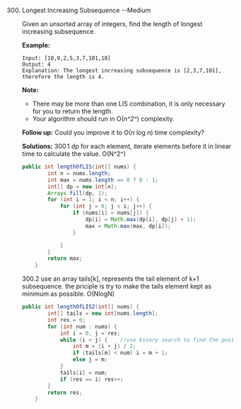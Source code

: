 300. Longest Increasing Subsequence  --Medium

     Given an unsorted array of integers, find the length of longest increasing subsequence.

     **Example:**

     ```
     Input: [10,9,2,5,3,7,101,18]
     Output: 4 
     Explanation: The longest increasing subsequence is [2,3,7,101], therefore the length is 4. 
     ```

     **Note:** 

     - There may be more than one LIS combination, it is only necessary for you to return the length.
     - Your algorithm should run in O(*n^2^*) complexity.

     **Follow up:** Could you improve it to O(*n* log *n*) time complexity?

     **Solutions:** 300.1 dp for each element, iterate elements before it in linear time to calculate the value. O(N^2^)

     ```java
     public int lengthOfLIS(int[] nums) {
             int n = nums.length;
             int max = nums.length == 0 ? 0 : 1;
             int[] dp = new int[n];
             Arrays.fill(dp, 1);
             for (int i = 1; i < n; i++) {
                 for (int j = 0; j < i; j++) {
                     if (nums[i] > nums[j]) {
                         dp[i] = Math.max(dp[i], dp[j] + 1);
                         max = Math.max(max, dp[i]);
                     }
     
                 }
             }
             return max;
         }
     ```

     300.2 use an array tails[k], represents the tail element of k+1 subsequence. the priciple is try to make the tails element kept as minimum as possible. O(NlogN)

     ```java
     public int lengthOfLIS2(int[] nums) {
             int[] tails = new int[nums.length];
             int res = 0;
             for (int num : nums) {
                 int i = 0, j = res;
                 while (i < j) {    //use binary search to find the position to update num
                     int m = (i + j) / 2;
                     if (tails[m] < num) i = m + 1;
                     else j = m;
                 }
                 tails[i] = num;
                 if (res == i) res++;
             }
             return res;
         }
     ```

     

